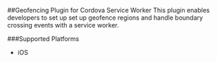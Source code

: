 ##Geofencing Plugin for Cordova Service Worker
This plugin enables developers to set up set up geofence regions and handle boundary crossing events with a service worker.

###Supported Platforms
- iOS
